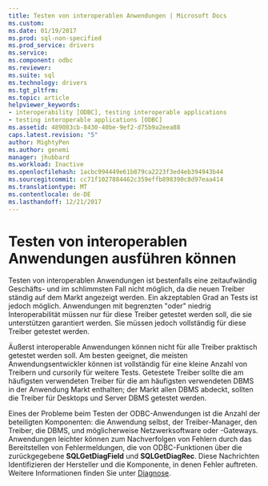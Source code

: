```yaml
---
title: Testen von interoperablen Anwendungen | Microsoft Docs
ms.custom: 
ms.date: 01/19/2017
ms.prod: sql-non-specified
ms.prod_service: drivers
ms.service: 
ms.component: odbc
ms.reviewer: 
ms.suite: sql
ms.technology: drivers
ms.tgt_pltfrm: 
ms.topic: article
helpviewer_keywords:
- interoperability [ODBC], testing interoperable applications
- testing interoperable applications [ODBC]
ms.assetid: 489083cb-8430-40be-9ef2-d75b9a2eea88
caps.latest.revision: "5"
author: MightyPen
ms.author: genemi
manager: jhubbard
ms.workload: Inactive
ms.openlocfilehash: 1acbc994449e61b879ca2223f3ed4eb394943b44
ms.sourcegitcommit: cc71f1027884462c359effb898390c8d97eaa414
ms.translationtype: MT
ms.contentlocale: de-DE
ms.lasthandoff: 12/21/2017
---
```

# <a name="testing-interoperable-applications"></a>Testen von interoperablen Anwendungen ausführen können
Testen von interoperablen Anwendungen ist bestenfalls eine zeitaufwändig Geschäfts- und im schlimmsten Fall nicht möglich, da die neuen Treiber ständig auf dem Markt angezeigt werden. Ein akzeptablen Grad an Tests ist jedoch möglich. Anwendungen mit begrenzten "oder" niedrig Interoperabilität müssen nur für diese Treiber getestet werden soll, die sie unterstützen garantiert werden. Sie müssen jedoch vollständig für diese Treiber getestet werden.  
  
 Äußerst interoperable Anwendungen können nicht für alle Treiber praktisch getestet werden soll. Am besten geeignet, die meisten Anwendungsentwickler können ist vollständig für eine kleine Anzahl von Treibern und cursorily für weitere Tests. Getestete Treiber sollte die am häufigsten verwendeten Treiber für die am häufigsten verwendeten DBMS in der Anwendung Markt enthalten; der Markt allen DBMS abdeckt, sollten die Treiber für Desktops und Server DBMS getestet werden.  
  
 Eines der Probleme beim Testen der ODBC-Anwendungen ist die Anzahl der beteiligten Komponenten: die Anwendung selbst, der Treiber-Manager, den Treiber, die DBMS, und möglicherweise Netzwerksoftware oder -Gateways. Anwendungen leichter können zum Nachverfolgen von Fehlern durch das Bereitstellen von Fehlermeldungen, die von ODBC-Funktionen über die zurückgegebene **SQLGetDiagField** und **SQLGetDiagRec**. Diese Nachrichten Identifizieren der Hersteller und die Komponente, in denen Fehler auftreten. Weitere Informationen finden Sie unter [Diagnose](../../../odbc/reference/develop-app/diagnostics.md).
